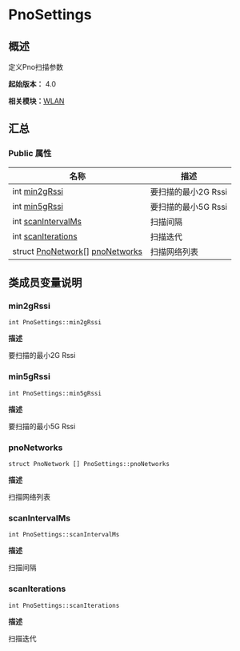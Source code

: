# PnoSettings


## 概述

定义Pno扫描参数

**起始版本：** 4.0

**相关模块：**[WLAN](_w_l_a_n_v11.md)


## 汇总


### Public 属性

| 名称 | 描述 | 
| -------- | -------- |
| int [min2gRssi](#min2grssi) | 要扫描的最小2G Rssi  | 
| int [min5gRssi](#min5grssi) | 要扫描的最小5G Rssi  | 
| int [scanIntervalMs](#scanintervalms) | 扫描间隔  | 
| int [scanIterations](#scaniterations) | 扫描迭代  | 
| struct [PnoNetwork](_pno_network_v11.md)[] [pnoNetworks](#pnonetworks) | 扫描网络列表  | 


## 类成员变量说明


### min2gRssi

```
int PnoSettings::min2gRssi
```
**描述**

要扫描的最小2G Rssi


### min5gRssi

```
int PnoSettings::min5gRssi
```
**描述**

要扫描的最小5G Rssi


### pnoNetworks

```
struct PnoNetwork [] PnoSettings::pnoNetworks
```
**描述**

扫描网络列表


### scanIntervalMs

```
int PnoSettings::scanIntervalMs
```
**描述**

扫描间隔


### scanIterations

```
int PnoSettings::scanIterations
```
**描述**

扫描迭代
